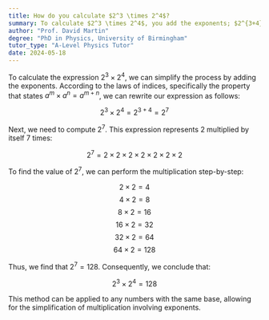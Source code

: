 ```yaml
---
title: How do you calculate $2^3 \times 2^4$?
summary: To calculate $2^3 \times 2^4$, you add the exponents; $2^{3+4} = 2^7 = 128$.
author: "Prof. David Martin"
degree: "PhD in Physics, University of Birmingham"
tutor_type: "A-Level Physics Tutor"
date: 2024-05-18
---
```


To calculate the expression $2^3 \times 2^4$, we can simplify the process by adding the exponents. According to the laws of indices, specifically the property that states $a^m \times a^n = a^{m+n}$, we can rewrite our expression as follows:

$$
2^3 \times 2^4 = 2^{3+4} = 2^7
$$

Next, we need to compute $2^7$. This expression represents $2$ multiplied by itself $7$ times:

$$
2^7 = 2 \times 2 \times 2 \times 2 \times 2 \times 2 \times 2
$$

To find the value of $2^7$, we can perform the multiplication step-by-step:

$$
2 \times 2 = 4
$$
$$
4 \times 2 = 8
$$
$$
8 \times 2 = 16
$$
$$
16 \times 2 = 32
$$
$$
32 \times 2 = 64
$$
$$
64 \times 2 = 128
$$

Thus, we find that $2^7 = 128$. Consequently, we conclude that:

$$
2^3 \times 2^4 = 128
$$

This method can be applied to any numbers with the same base, allowing for the simplification of multiplication involving exponents.
    